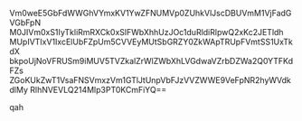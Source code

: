 Vm0weE5GbFdWWGhVYmxKV1YwZFNUMVp0ZUhkVlJscDBUVmM1VjFadGVGbFpN
M0JIVm0xS1IyTkliRmRXCk0xSlFWbXhhUzJOc1duRldiRlpwQ2xKc2JETldh
MUpIVTIxV1IxcElUbFZpUm5CVVEyMUtSbGRZY0ZkWApTRUpFVmtSS1UxTkdX
bkpoUjNoVFRUSm9iMUV5TVZkalZrWlZWbXhLVGdwaVZrbDZWa2Q0YTFKdFZs
ZGoKUkZwT1VsaFNSVmxzVm1GTlJtUnpVbFJzVVZWWE9VeFpNR2hyWVdkdlMy
RlhNVEVLQ214Mlp3PT0KCmFiYQ==

qah